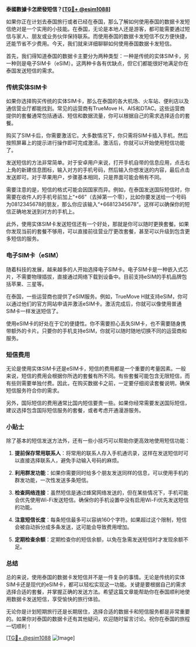 **泰國數據卡怎麽發短信？[[TG💪+ @esim1088](https://t.me/s/esim1088)]**

如果你正在计划去泰国旅行或者已经在泰国，那么了解如何使用泰国的数据卡发短信绝对是一个实用的小技能。在泰国，无论是本地人还是游客，都可能需要通过短信与家人、朋友或业务伙伴保持联系。而使用泰国的数据卡发短信不仅方便快捷，还能节省不少费用。今天，我们就来详细聊聊如何使用泰国数据卡发短信。

首先，我们得知道泰国的数据卡主要分为两种类型：一种是传统的实体SIM卡，另一种则是电子SIM卡（eSIM）。这两种卡各有优缺点，但它们都能很好地满足你在泰国发送短信的需求。

### 传统实体SIM卡

如果你选择购买传统的实体SIM卡，那么在泰国的各大机场、火车站、便利店以及通信营业厅都能找到。常见的运营商有TrueMove H、AIS和DTAC。这些运营商提供的套餐通常包括通话、短信和数据流量，你可以根据自己的需求选择适合的套餐。

购买了SIM卡后，你需要激活它。大多数情况下，你只需将SIM卡插入手机，然后按照屏幕上的提示进行操作即可完成激活。激活后，你就可以开始使用短信功能了。

发送短信的方法非常简单。对于安卓用户来说，打开手机自带的信息应用，点击右上角的新建信息图标，输入对方的手机号码，然后输入你想发送的内容，最后点击发送即可。对于苹果用户，步骤基本相同，只是界面可能会稍有不同。

需要注意的是，短信的格式可能会因国家而异。例如，在泰国发送国际短信时，你需要在收件人的手机号前加上“+66”（去掉第一个零），比如你要发送给一个号码为0812345678的朋友，那么你应该输入“+66812345678”。这样可以确保你的短信正确地发送到对方的手机上。

此外，使用实体SIM卡发送短信还有一个好处，那就是你可以随时更换套餐。如果你发现当前的套餐不够用，可以直接前往营业厅更改套餐，甚至可以升级到包含更多短信的服务。

### 电子SIM卡（eSIM）

随着科技的发展，越来越多的人开始选择电子SIM卡。电子SIM卡是一种嵌入式芯片，不需要物理插拔，直接通过网络下载到设备中。目前支持eSIM的手机品牌包括苹果、三星等。

在泰国，一些运营商也提供了eSIM服务。例如，TrueMove H就支持eSIM，你可以通过他们的官方网站申请并激活eSIM卡。激活完成后，你就可以像使用普通SIM卡一样发送短信了。

使用eSIM卡的好处在于它的便捷性。你不需要担心丢失SIM卡，也不需要随身携带额外的卡片。只要你的手机支持eSIM，你就可以随时随地切换不同的运营商和服务。

### 短信费用

无论是使用实体SIM卡还是eSIM卡，短信的费用都是一个重要的考量因素。一般来说，短信的费用会根据你所选的套餐有所不同。有些套餐可能包含无限短信，而有些则需要单独付费。因此，在购买数据卡之前，一定要仔细阅读套餐说明，确保短信服务符合你的需求。

另外，国际短信的费用通常比国内短信要贵一些。如果你经常需要发送国际短信，建议选择包含国际短信服务的套餐，或者考虑开通漫游服务。

### 小贴士

除了基本的短信发送方法外，还有一些小技巧可以帮助你更高效地使用短信功能：

1. **提前保存常用联系人**：将常用的联系人存入手机通讯录，这样在发送短信时可以直接选择联系人，避免手动输入号码的麻烦。
   
2. **利用群发功能**：如果你需要同时给多个朋友发送同样的信息，可以使用手机的群发功能，一次性发送多条短信。

3. **检查网络连接**：虽然短信是通过蜂窝网络发送的，但在某些情况下，手机可能会优先使用Wi-Fi发送短信。确保你的手机设置中没有启用Wi-Fi优先发送短信的功能。

4. **注意短信长度**：每条短信最多可以容纳160个字符。如果超过这个限制，短信会被自动拆分成多条发送，这可能会导致费用增加。

5. **定期检查余额**：定期检查你的短信余额，以免在急需发送短信时才发现余额不足。

### 总结

总的来说，使用泰国的数据卡发短信并不是一件复杂的事情。无论是传统的实体SIM卡还是现代的eSIM卡，都可以轻松实现这一功能。关键是要根据自己的需求选择合适的套餐，并掌握正确的发送方法。希望这篇文章能帮助你在泰国顺利地使用数据卡发送短信，享受愉快的旅行体验。

无论你是计划短期旅行还是长期居住，选择合适的数据卡和短信服务都是非常重要的。如果你对泰国的数据卡还有其他疑问，欢迎随时留言讨论。祝你在泰国的旅程一切顺利！

[[TG💪+ @esim1088](https://t.me/s/esim1088) ![Image](https://i.postimg.cc/4NQfJmqS/Snipaste-2025-05-13-00-14-12.png)]